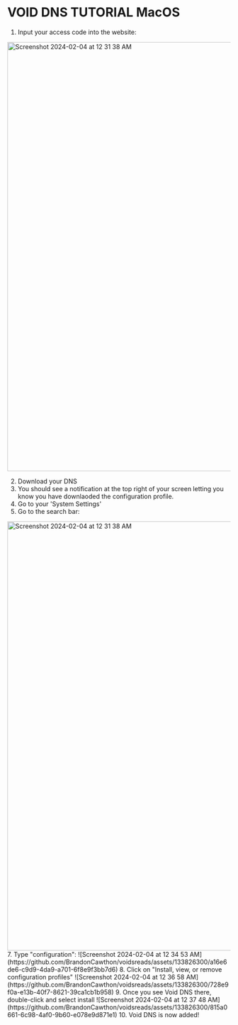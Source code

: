 # VOID DNS TUTORIAL MacOS

1. Input your access code into the website:
<img width="966" alt="Screenshot 2024-02-04 at 12 31 38 AM" src="https://github.com/BrandonCawthon/voidsreads/assets/133826300/883f29a6-dfb2-45ff-a973-d4e71e73165f">

2. Download your DNS
3. You should see a notification at the top right of your screen letting you know you have downlaoded the configuration profile.
4. Go to your 'System Settings'
5. Go to the search bar:
<img width="966" alt="Screenshot 2024-02-04 at 12 31 38 AM" src="https://github.com/BrandonCawthon/voidsreads/assets/133826300/79f3a019-bedd-478c-a470-f7671e1d3c63">
7. Type "configuration":
![Screenshot 2024-02-04 at 12 34 53 AM](https://github.com/BrandonCawthon/voidsreads/assets/133826300/a16e6de6-c9d9-4da9-a701-6f8e9f3bb7d6)
8. Click on "Install, view, or remove configuration profiles"
![Screenshot 2024-02-04 at 12 36 58 AM](https://github.com/BrandonCawthon/voidsreads/assets/133826300/728e9f0a-e13b-40f7-8621-39ca1cb1b958)
9. Once you see Void DNS there, double-click and select install
![Screenshot 2024-02-04 at 12 37 48 AM](https://github.com/BrandonCawthon/voidsreads/assets/133826300/815a0661-6c98-4af0-9b60-e078e9d871e1)
10. Void DNS is now added!
